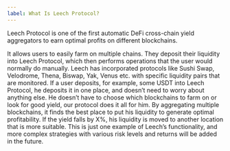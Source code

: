 ```yaml
---
label: What Is Leech Protocol?
---
```




Leech Protocol is one of the first automatic DeFi cross-chain yield aggregators to earn optimal profits on different blockchains.

It allows users to easily farm on multiple chains. They deposit their liquidity into Leech Protocol, which then performs operations that the user would normally do manually. Leech has incorporated protocols like Sushi Swap, Velodrome, Thena, Biswap, Yak, Venus etc. with specific liquidity pairs that are monitored. If a user deposits, for example, some USDT into Leech Protocol, he deposits it in one place, and doesn’t need to worry about anything else. He doesn’t have to choose which blockchains to farm on or look for good yield, our protocol does it all for him. By aggregating multiple blockchains, it finds the best place to put his liquidity to generate optimal profitability. If the yield falls by X%, his liquidity is moved to another location that is more suitable. This is just one example of Leech’s functionality, and more complex strategies with various risk levels and returns will be added in the future.
